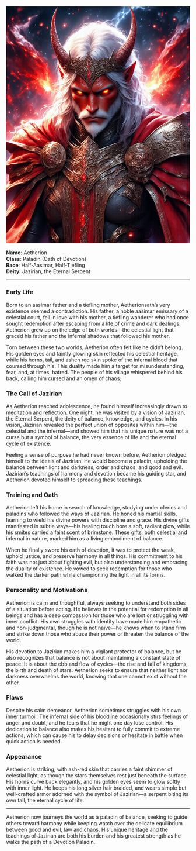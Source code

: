 ![.](Aetherion.png)

**Name**: Aetherion  
**Class**: Paladin (Oath of Devotion)  
**Race**: Half-Aasimar, Half-Tiefling  
**Deity**: Jazirian, the Eternal Serpent

---

### Early Life  
Born to an aasimar father and a tiefling mother, Aetherionsath’s very existence seemed a contradiction. His father, a noble aasimar emissary of a celestial court, fell in love with his mother, a tiefling wanderer who had once sought redemption after escaping from a life of crime and dark dealings. Aetherion grew up on the edge of both worlds—the celestial light that graced his father and the infernal shadows that followed his mother.

Torn between these two worlds, Aetherion often felt like he didn’t belong. His golden eyes and faintly glowing skin reflected his celestial heritage, while his horns, tail, and ashen red skin spoke of the infernal blood that coursed through his. This duality made him a target for misunderstanding, fear, and, at times, hatred. The people of his village whispered behind his back, calling him cursed and an omen of chaos.

### The Call of Jazirian
As Aetherion reached adolescence, he found himself increasingly drawn to meditation and reflection. One night, he was visited by a vision of Jazirian, the Eternal Serpent, the deity of balance, knowledge, and cycles. In his vision, Jazirian revealed the perfect union of opposites within him—the celestial and the infernal—and showed him that his unique nature was not a curse but a symbol of balance, the very essence of life and the eternal cycle of existence.

Feeling a sense of purpose he had never known before, Aetherion pledged himself to the ideals of Jazirian. He would become a paladin, upholding the balance between light and darkness, order and chaos, and good and evil. Jazirian’s teachings of harmony and devotion became his guiding star, and Aetherion devoted himself to spreading these teachings.

### Training and Oath  
Aetherion left his home in search of knowledge, studying under clerics and paladins who followed the ways of Jazirian. He honed his martial skills, learning to wield his divine powers with discipline and grace. His divine gifts manifested in subtle ways—his healing touch bore a soft, radiant glow, while his smites carried a faint scent of brimstone. These gifts, both celestial and infernal in nature, marked him as a living embodiment of balance.

When he finally swore his oath of devotion, it was to protect the weak, uphold justice, and preserve harmony in all things. His commitment to his faith was not just about fighting evil, but also understanding and embracing the duality of existence. He vowed to seek redemption for those who walked the darker path while championing the light in all its forms.

### Personality and Motivations  
Aetherion is calm and thoughtful, always seeking to understand both sides of a situation before acting. He believes in the potential for redemption in all beings and has a deep compassion for those who are lost or struggling with inner conflict. His own struggles with identity have made him empathetic and non-judgmental, though he is not naïve—he knows when to stand firm and strike down those who abuse their power or threaten the balance of the world.

His devotion to Jazirian makes him a vigilant protector of balance, but he also recognizes that balance is not about maintaining a constant state of peace. It is about the ebb and flow of cycles—the rise and fall of kingdoms, the birth and death of stars. Aetherion seeks to ensure that neither light nor darkness overwhelms the world, knowing that one cannot exist without the other.

### Flaws  
Despite his calm demeanor, Aetherion sometimes struggles with his own inner turmoil. The infernal side of his bloodline occasionally stirs feelings of anger and doubt, and he fears that he might one day lose control. His dedication to balance also makes his hesitant to fully commit to extreme actions, which can cause his to delay decisions or hesitate in battle when quick action is needed.

### Appearance  
Aetherion is striking, with ash-red skin that carries a faint shimmer of celestial light, as though the stars themselves rest just beneath the surface. His horns curve back elegantly, and his golden eyes seem to glow softly with inner light. He keeps his long silver hair braided, and wears simple but well-crafted armor adorned with the symbol of Jazirian—a serpent biting its own tail, the eternal cycle of life.  

---

Aetherion now journeys the world as a paladin of balance, seeking to guide others toward harmony while keeping watch over the delicate equilibrium between good and evil, law and chaos. His unique heritage and the teachings of Jazirian are both his burden and his greatest strength as he walks the path of a Devotion Paladin.  
